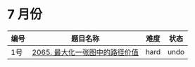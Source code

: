 # 7 月份

**编号**|**题目名称**|**难度**|**状态**
--------|------------|--------|--------
1号|[2065. 最大化一张图中的路径价值](./第1题%202065.%20最大化一张图中的路径价值)|hard|undo
